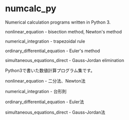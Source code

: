 # numcalc_py
Numerical calculation programs written in Python 3.

nonlinear_equation - bisection method, Newton's method

numerical_integration - trapezoidal rule

ordinary_differential_equation - Euler's method

simultaneous_equations_direct - Gauss-Jordan elimination


Python3で書いた数値計算プログラム集です。

nonlinear_equation - 二分法、Newton法

numerical_integration - 台形則

ordinary_differential_equation - Euler法

simultaneous_equations_direct - Gauss-Jordan法

